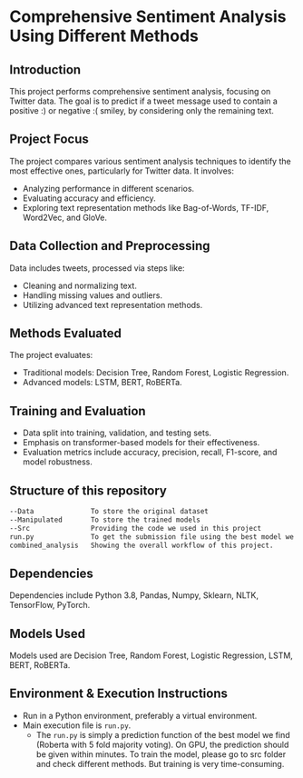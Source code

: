 
# Comprehensive Sentiment Analysis Using Different Methods

## Introduction
This project performs comprehensive sentiment analysis, focusing on Twitter data. The goal is to predict if a tweet message used to contain a positive :) or negative :( smiley, by considering only the remaining text.


## Project Focus
The project compares various sentiment analysis techniques to identify the most effective ones, particularly for Twitter data. It involves:

- Analyzing performance in different scenarios.
- Evaluating accuracy and efficiency.
- Exploring text representation methods like Bag-of-Words, TF-IDF, Word2Vec, and GloVe.

## Data Collection and Preprocessing
Data includes tweets, processed via steps like:

- Cleaning and normalizing text.
- Handling missing values and outliers.
- Utilizing advanced text representation methods.

## Methods Evaluated
The project evaluates:

- Traditional models: Decision Tree, Random Forest, Logistic Regression.
- Advanced models: LSTM, BERT, RoBERTa.

## Training and Evaluation
- Data split into training, validation, and testing sets.
- Emphasis on transformer-based models for their effectiveness.
- Evaluation metrics include accuracy, precision, recall, F1-score, and model robustness.

## Structure of this repository
```Bash
--Data              To store the original dataset
--Manipulated       To store the trained models
--Src               Providing the code we used in this project
run.py              To get the submission file using the best model we find
combined_analysis   Showing the overall workflow of this project.
```


## Dependencies
Dependencies include Python 3.8, Pandas, Numpy, Sklearn, NLTK, TensorFlow, PyTorch.

## Models Used
Models used are Decision Tree, Random Forest, Logistic Regression, LSTM, BERT, RoBERTa.

## Environment & Execution Instructions
- Run in a Python environment, preferably a virtual environment.
- Main execution file is `run.py`.
    - The `run.py` is simply a prediction function of the best model we find (Roberta with 5 fold majority voting). On GPU, the prediction should be given within minutes. To train the model, please go to src folder and check different methods. But training is very time-consuming.
